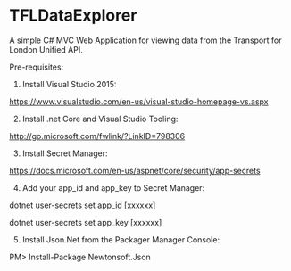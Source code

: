 # TFLDataExplorer
A simple C# MVC Web Application for viewing data from the Transport for London Unified API.

Pre-requisites:

1. Install Visual Studio 2015:

https://www.visualstudio.com/en-us/visual-studio-homepage-vs.aspx

2. Install .net Core and Visual Studio Tooling:

http://go.microsoft.com/fwlink/?LinkID=798306

3. Install Secret Manager:

https://docs.microsoft.com/en-us/aspnet/core/security/app-secrets

4. Add your app_id and app_key to Secret Manager:

dotnet user-secrets set app_id [xxxxxx]

dotnet user-secrets set app_key [xxxxxx]

5. Install Json.Net from the Packager Manager Console:

 PM> Install-Package Newtonsoft.Json 
